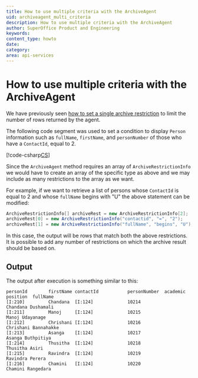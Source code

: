 ```yaml
---
title: How to use multiple criteria with the ArchiveAgent
uid: archiveagent_multi_criteria
description: How to use multiple criteria with the ArchiveAgent
author: SuperOffice Product and Engineering
keywords: 
content_type: howto
date:
category: 
area: api-services
---
```


# How to use multiple criteria with the ArchiveAgent

We have previously seen [how to set a single archive restriction][1] to limit the number of rows returned by the agent.

The following code segment was used to set a condition to display `Person` information such as `fullName`, `firstName`, and `personNumber` of those who have a `ContactId`, equal to 2.

[!code-csharp[CS](includes/iarchiveagent-person.cs?range=14)]

Since the `ArchiveAgent` method requires an array of `ArchiveRestrictionInfo` we would have to create an array of the specific type as above and we may include as many restrictions to the array as we want.

For example, if we want to retrieve a list of persons whose `ContactId` is equal to 2 and whose `fullName` begins with "U" the above statement can be modified:

```csharp
ArchiveRestrictionInfo[] archiveRest = new ArchiveRestrictionInfo[2];
archiveRest[0] = new ArchiveRestrictionInfo("contactid", "=", "2");
archiveRest[1] = new ArchiveRestrictionInfo("fullName", "begins", "U");
```

In this case, the output will be rows that match both the above restrictions. It is possible to add any number of restrictions on which the archive result should be based on.

## Output

The output after execution is something similar to this:

```text
personId        firstName contactId           personNumber  academic  position  fullName
[I:210]         Chandana  [I:124]             10214                           Chandana Dushamali
[I:211]         Manoj     [I:124]             10215                           Manoj Udayanage
[I:212]         Chrishani [I:124]             10216                           Chrishani Bannahakke
[I:213]         Asanga    [I:124]             10217                           Asanga Buthpitiya
[I:214]         Thusitha  [I:124]             10218                           Thusitha Asiri
[I:215]         Ravindra  [I:124]             10219                           Ravindra Perera
[I:216]         Chamini   [I:124]             10220                           Chamini Rangedara
```

<!-- Referenced links -->
[1]: iarchiveagent.md
